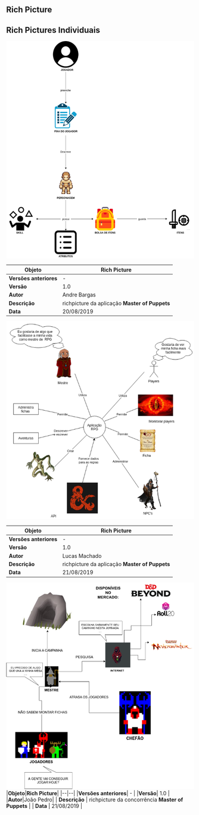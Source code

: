 
## Rich Picture





## Rich Pictures Individuais


![rich picture andre v1](https://raw.githubusercontent.com/desenho-de-software-2019-02/Doc/devel/img/rich_picture_andre_bargas.png)

|**Objeto**|**Rich Picture**|
|--|--|
|**Versões anteriores**| - |
|**Versão**| 1.0 |
|**Autor**|Andre Bargas|
| **Descrição** | richpicture da aplicação **Master of Puppets** |
| **Data** | 20/08/2019 |

![rich picture ](https://raw.githubusercontent.com/desenho-de-software-2019-02/Doc/devel/img/richpicture_rpg_v1.png)

|**Objeto**|**Rich Picture**|
|--|--|
|**Versões anteriores**| - |
|**Versão**| 1.0 |
|**Autor**|Lucas Machado|
| **Descrição** | richpicture da aplicação **Master of Puppets** |
| **Data** | 21/08/2019 |


![rich picture ](https://raw.githubusercontent.com/desenho-de-software-2019-02/Doc/devel/img/richpicture_concorrencia.png)
|**Objeto**|**Rich Picture**|
|--|--|
|**Versões anteriores**| - |
|**Versão**| 1.0 |
|**Autor**|João Pedro|
| **Descrição** | richpicture da concorrência **Master of Puppets** |
| **Data** | 21/08/2019 |